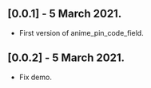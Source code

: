 ## [0.0.1] - 5 March 2021.

* First version of anime_pin_code_field.

## [0.0.2] - 5 March 2021.

* Fix demo.
